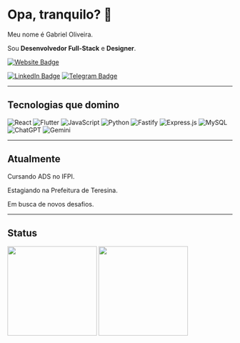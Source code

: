 # Opa, tranquilo? 🤙

Meu nome é Gabriel Oliveira.

Sou **Desenvolvedor Full-Stack** e **Designer**.

[![Website Badge](https://img.shields.io/badge/Meu%20Site-Codart-blue)](https://gabriel-codart.netlify.app)

[![LinkedIn Badge](https://img.shields.io/badge/-LinkedIn-blue?style=flat&logo=Linkedin&logoColor=white)](https://www.linkedin.com/in/gabriel-codart/)
[![Telegram Badge](https://img.shields.io/badge/-Telegram-blue?style=flat&logo=Telegram&logoColor=white)](https://t.me/gabrielcodart)

---

## Tecnologias que domino
![React](https://img.shields.io/badge/-React-61DAFB?style=flat&logo=react&logoColor=black)
![Flutter](https://img.shields.io/badge/-Flutter-02569B?style=flat&logo=flutter&logoColor=white)
![JavaScript](https://img.shields.io/badge/-JavaScript-F7DF1E?style=flat&logo=javascript&logoColor=black)
![Python](https://img.shields.io/badge/-Python-3776AB?style=flat&logo=python&logoColor=white)
![Fastify](https://img.shields.io/badge/-Fastify-FFFFFF?style=flat&logo=fastify&logoColor=black)
![Express.js](https://img.shields.io/badge/-Express.js-FF8000?style=flat&logo=express&logoColor=white)
![MySQL](https://img.shields.io/badge/-MySQL-4479A1?style=flat&logo=mysql&logoColor=white)
![ChatGPT](https://img.shields.io/badge/-ChatGPT-412991?style=flat&logo=openai&logoColor=white)
![Gemini](https://img.shields.io/badge/-Gemini-34A853?style=flat&logo=google&logoColor=white)

---

## Atualmente
Cursando ADS no IFPI.

Estagiando na Prefeitura de Teresina.

Em busca de novos desafios.

---

## Status
<div align="start">
  <img height=200 src="https://github-readme-stats.vercel.app/api?username=gabriel-codart&show_icons=true&theme=radical" />
  <img height=200 src="https://github-readme-stats.vercel.app/api/top-langs/?username=gabriel-codart&layout=compact&theme=radical" />
</div>

